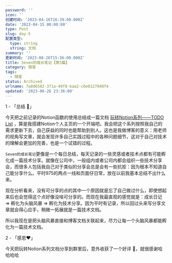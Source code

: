 ```yaml
---
password: ''
icon: ''
创建时间: '2023-04-16T16:39:00.000Z'
date: '2023-04-15 00:00:00'
type: Post
slug: day-5
配置类型:
  type: string
  string: 文档
summary: ''
更新时间: '2023-08-26T15:36:00.000Z'
title: Seven的成长笔记【第5篇】
category: 随笔
tags:
  - 随笔
status: Archived
urlname: 7a8d6502-371a-49f8-baa2-c6e0127040f4
updated: '2023-08-26 23:36:00'
---
```


1 - 「总结 🥕」


今天把之前记录的Notion函数的使用总结成一篇文档 [玩转Notion系列——TODO List](https://www.notion.so/6c0aa69b7ec647acb2fd4984e2f4e020) ，算是我搭建Notion个人主页的一个开端吧。我会把这个系列按照我自己的需求更新下去，自己获益的同时也能帮助到别人。这也是我做博客的意义：用老师的视角写文章，就会发现许多自己实践过程中的各种问题细节，这对于自己对技术的理解会更加的完善，也是一个试错的过程。


`Seven的成长笔记`更像是一个每日总结，每天记录的一些灵感或者技术点都有可能孵化成一篇技术分享。就像在公司中，一般组内或者公司内都会组织一些技术分享会，而很多人包括我自己对于类似的分享会总是会有一些抗拒：因为根本不知道自己能分享什么。平时975的两点一线和页面仔日常，放在以前我基本总结不出什么来。


现在分析看来，没有可分享的点的其中一个原因就是忘了自己做过什么，即使想起来后也会觉得这个点好像没啥可分享的。而现在我最直观的感觉就是：成长日记 ⇒ 孵化为头脑风暴 ⇒ 孵化为技术分享。因为平时有记录，所以回过头来写分享文章就会得心应手，稍微一拓展就是一篇技术文档。


所以我现在是把头脑风暴直接和博客文档关联起来，尽力让每一个头脑风暴都能孵化为一篇技术文档。


2 - 「感恩❤️」


今天把玩转Notion系列文档分享到群里后，意外收获了一个好评 🤣，就很感谢哈哈哈哈


